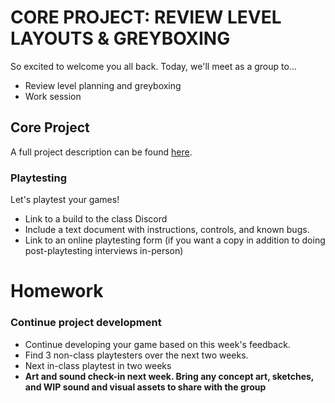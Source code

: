 # CORE PROJECT: REVIEW LEVEL LAYOUTS & GREYBOXING
So excited to welcome you all back. Today, we'll meet as a group to...
- Review level planning and greyboxing
- Work session

## Core Project
A full project description can be found [here](https://docs.google.com/document/d/1tDOYw7MyPxJZYdS6a-K1kuao_4ohD3uiCvcKuJpBMBE/edit?usp=sharing).

### Playtesting
Let's playtest your games!
- Link to a build to the class Discord
- Include a text document with instructions, controls, and known bugs.
- Link to an online playtesting form (if you want a copy in addition to doing post-playtesting interviews in-person)

# Homework

### Continue project development
- Continue developing your game based on this week's feedback.
- Find 3 non-class playtesters over the next two weeks.
- Next in-class playtest in two weeks
- __Art and sound check-in next week. Bring any concept art, sketches, and WIP sound and visual assets to share with the group__